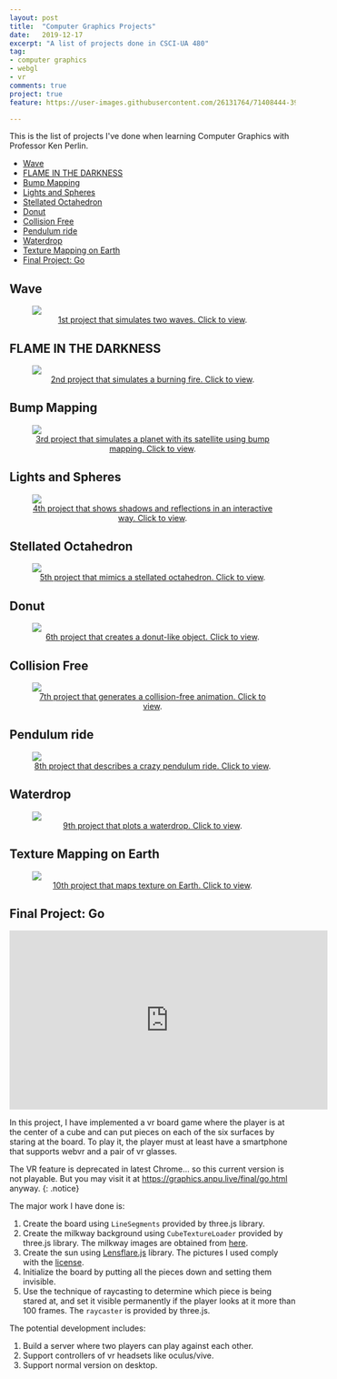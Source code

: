 ```yaml
---
layout: post
title:  "Computer Graphics Projects"
date:   2019-12-17
excerpt: "A list of projects done in CSCI-UA 480"
tag:
- computer graphics
- webgl
- vr
comments: true
project: true
feature: https://user-images.githubusercontent.com/26131764/71408444-39275a00-2679-11ea-950f-f28ea7eaa948.png

---
```


This is the list of projects I've done when learning Computer Graphics with Professor Ken Perlin.

- [Wave](#wave)
- [FLAME IN THE DARKNESS](#flame-in-the-darkness)
- [Bump Mapping](#bump-mapping)
- [Lights and Spheres](#lights-and-spheres)
- [Stellated Octahedron](#stellated-octahedron)
- [Donut](#donut)
- [Collision Free](#collision-free)
- [Pendulum ride](#pendulum-ride)
- [Waterdrop](#waterdrop)
- [Texture Mapping on Earth](#texture-mapping-on-earth)
- [Final Project: Go](#final-project-go)

## Wave

<figure>
	<a href="https://graphics.anpu.live/shader1"><img src="https://github-production-user-asset-6210df.s3.amazonaws.com/26131764/71639284-b1f86880-2cae-11ea-80ed-41b85c359fd2.png"></a>
    <center>
	<figcaption><a href="https://graphics.anpu.live/shader1" title="">1st project that simulates two waves. Click to view</a>.</figcaption>
    </center>
</figure>

## FLAME IN THE DARKNESS

<figure>
	<a href="https://graphics.anpu.live/shader2"><img src="https://user-images.githubusercontent.com/26131764/71610434-fb23bc00-2bcb-11ea-9b86-b9a832700ef4.png"></a>
    <center>
	<figcaption><a href="https://graphics.anpu.live/shader2" title="">2nd project that simulates a burning fire. Click to view</a>.</figcaption>
    </center>
</figure>

## Bump Mapping

<figure>
	<a href="https://graphics.anpu.live/shader3"><img src="https://github-production-user-asset-6210df.s3.amazonaws.com/26131764/71639307-1b787700-2caf-11ea-8bd9-e8358496129f.png"></a>
    <center>
	<figcaption><a href="https://graphics.anpu.live/shader3" title="">3rd project that simulates a planet with its satellite using bump mapping. Click to view</a>.</figcaption>
    </center>
</figure>

## Lights and Spheres

<figure>
	<a href="https://graphics.anpu.live/shader4"><img src="https://github-production-user-asset-6210df.s3.amazonaws.com/26131764/71639323-7d38e100-2caf-11ea-869c-13e57fe938f7.png"></a>
    <center>
	<figcaption><a href="https://graphics.anpu.live/shader4" title="">4th project that shows shadows and reflections in an interactive way. Click to view</a>.</figcaption>
    </center>
</figure>

## Stellated Octahedron

<figure>
	<a href="https://graphics.anpu.live/shader5"><img src="https://user-images.githubusercontent.com/26131764/71639350-f0daee00-2caf-11ea-8b72-712291f3c40e.png"></a>
    <center>
	<figcaption><a href="https://graphics.anpu.live/shader5" title="">5th project that mimics a stellated octahedron. Click to view</a>.</figcaption>
    </center>
</figure>

## Donut

<figure>
	<a href="https://graphics.anpu.live/shader6"><img src="https://user-images.githubusercontent.com/26131764/71414199-c033fc80-2690-11ea-90ce-03740b8d65aa.png"></a>
    <center>
	<figcaption><a href="https://graphics.anpu.live/shader6" title="">6th project that creates a donut-like object. Click to view</a>.</figcaption>
    </center>
</figure>

## Collision Free

<figure>
	<a href="https://graphics.anpu.live/shader7"><img src="https://user-images.githubusercontent.com/26131764/71414286-26208400-2691-11ea-9fd8-4d5fc517e343.png"></a>
    <center>
	<figcaption><a href="https://graphics.anpu.live/shader7" title="">7th project that generates a collision-free animation. Click to view</a>.</figcaption>
    </center>
</figure>

## Pendulum ride

<figure>
	<a href="https://graphics.anpu.live/shader8"><img src="https://user-images.githubusercontent.com/26131764/71414311-50724180-2691-11ea-9b71-e658692c2ea4.png"></a>
    <center>
	<figcaption><a href="https://graphics.anpu.live/shader8" title="">8th project that describes a crazy pendulum ride. Click to view</a>.</figcaption>
    </center>
</figure>

## Waterdrop

<figure>
	<a href="https://graphics.anpu.live/shader9"><img src="https://user-images.githubusercontent.com/26131764/71414564-7f3ce780-2692-11ea-97d8-b81fab0a718a.png"></a>
    <center>
	<figcaption><a href="https://graphics.anpu.live/shader9" title="">9th project that plots a waterdrop. Click to view</a>.</figcaption>
    </center>
</figure>

## Texture Mapping on Earth

<figure>
	<a href="https://graphics.anpu.live/shader10"><img src="https://user-images.githubusercontent.com/26131764/71414665-ebb7e680-2692-11ea-9723-772eeded085a.png"></a>
    <center>
	<figcaption><a href="https://graphics.anpu.live/shader10" title="">10th project that maps texture on Earth. Click to view</a>.</figcaption>
    </center>
</figure>

## Final Project: Go

<iframe width="560" height="315" src="https://www.youtube.com/embed/1zw4XugF11o" frameborder="0"> </iframe>

In this project, I have implemented a vr board game where the player is at the center of a cube and can put pieces on each of the six surfaces by staring at the board. To play it, the player must at least have a smartphone that supports webvr and a pair of vr glasses.

The VR feature is deprecated in latest Chrome... so this current version is not playable. But you may visit it at <https://graphics.anpu.live/final/go.html> anyway.
{: .notice}

The major work I have done is:

1. Create the board using `LineSegments` provided by three.js library.
2. Create the milkway background using `CubeTextureLoader` provided by three.js library. The milkway images are obtained from [here](https://github.com/mrdoob/three.js/tree/master/examples/textures/cube/MilkyWay).
3. Create the sun using [Lensflare.js](https://github.com/mrdoob/three.js/blob/master/examples/js/objects/Lensflare.js) library. The pictures I used comply with the [license](https://cims.nyu.edu/~al4902/final/textures/lensflare/LICENSE.txt).
4. Initialize the board by putting all the pieces down and setting them invisible.
5. Use the technique of raycasting to determine which piece is being stared at, and set it visible permanently if the player looks at it more than 100 frames. The `raycaster` is provided by three.js.

The potential development includes:

1. Build a server where two players can play against each other.
2. Support controllers of vr headsets like oculus/vive.
3. Support normal version on desktop.

